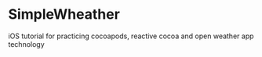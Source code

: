 SimpleWheather
==============

iOS tutorial for practicing cocoapods, reactive cocoa and open weather app technology
